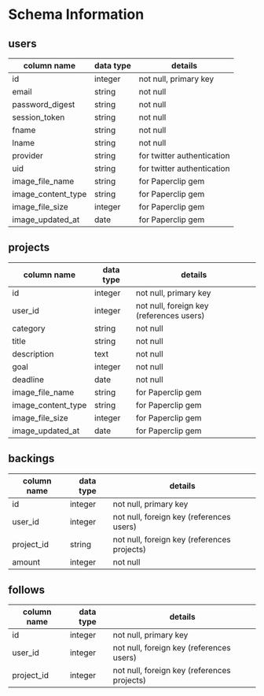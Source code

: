 # Schema Information

## users
column name       | data type | details
------------------|-----------|-----------------------
id                | integer   | not null, primary key
email             | string    | not null
password_digest   | string    | not null
session_token     | string    | not null
fname             | string    | not null
lname             | string    | not null
provider          | string    | for twitter authentication
uid               | string    | for twitter authentication
image_file_name   | string    | for Paperclip gem
image_content_type| string    | for Paperclip gem
image_file_size   | integer   | for Paperclip gem
image_updated_at  | date      | for Paperclip gem

## projects
column name       | data type | details
------------------|-----------|-----------------------
id                | integer   | not null, primary key
user_id           | integer   | not null, foreign key (references users)
category          | string    | not null
title             | string    | not null
description       | text      | not null
goal              | integer   | not null
deadline          | date      | not null
image_file_name   | string    | for Paperclip gem
image_content_type| string    | for Paperclip gem
image_file_size   | integer   | for Paperclip gem
image_updated_at  | date      | for Paperclip gem

## backings
column name | data type | details
------------|-----------|-----------------------
id          | integer   | not null, primary key
user_id     | integer   | not null, foreign key (references users)
project_id  | string    | not null, foreign key (references projects)
amount      | integer   | not null

## follows
column name | data type | details
------------|-----------|-----------------------
id          | integer   | not null, primary key
user_id     | integer   | not null, foreign key (references users)
project_id  | integer   | not null, foreign key (references projects)
